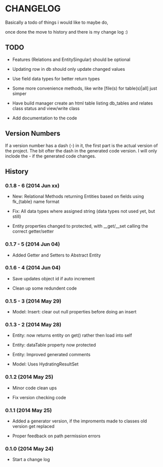 # CHANGELOG

Basically a todo of things i would like to maybe do,

once done the move to history and there is my change log :)

## TODO

-   Features (Relations and EntitySingular) should be optional

-   Updating row in db should only update changed values

-   Use field data types for better return types

-   Some more convenience methods, like write [file(s) for table(s)|all]
    just simper

-   Have build manager create an html table listing db\_tables and
    relates class status and view/write class

-   Add documentation to the code

## Version Numbers

If a version number has a dash (-) in it, the first part is the actual
version of the project. The bit ofter the dash in the generated code
version. I will only inclode the - if the generated code changes.

## History

### 0.1.8 - 6 (2014 Jun xx)

-   New: Relational Methods returning Entities based on fields using
    fk\_{table} name format

-   Fix: All data types where assigned string (data types not used yet,
    but still)

-   Entity properties changed to protected, with \_\_get/\_\_set calling
    the correct getter/setter

### 0.1.7 - 5 (2014 Jun 04)

-   Added Getter and Setters to Abstract Entity

### 0.1.6 - 4 (2014 Jun 04)

-   Save updates object id if auto increment

-   Clean up some redundent code

### 0.1.5 - 3 (2014 May 29)

-   Model: Insert: clear out null properties before doing an insert

### 0.1.3 - 2 (2014 May 28)

-   Entity: now returns entity on get() rather then load into self

-   Entity: dataTable property now protected

-   Entity: Improved generated comments

-   Model: Uses HydratingResultSet

### 0.1.2 (2014 May 25)

-   Minor code clean ups

-   Fix version checking code

### 0.1.1 (2014 May 25)

-   Added a generator version, if the improments made to classes old
    version get replaced

-   Proper feedback on path permission errors

### 0.1.0 (2014 May 24)

-   Start a change log



